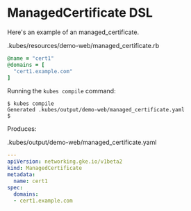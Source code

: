 # ManagedCertificate DSL

Here's an example of an managed_certificate.

.kubes/resources/demo-web/managed_certificate.rb

```ruby
@name = "cert1"
@domains = [
  "cert1.example.com"
]
```

Running the `kubes compile` command:

    $ kubes compile
    Generated .kubes/output/demo-web/managed_certificate.yaml
    $

Produces:

.kubes/output/demo-web/managed_certificate.yaml

```yaml
---
apiVersion: networking.gke.io/v1beta2
kind: ManagedCertificate
metadata:
  name: cert1
spec:
  domains:
  - cert1.example.com
```
